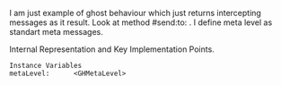 I am just example of ghost behaviour which just returns intercepting messages as it result. Look at method #send:to: .
I define meta level as standart meta messages.
 
Internal Representation and Key Implementation Points.

    Instance Variables
	metaLevel:		<GHMetaLevel>
